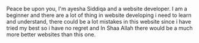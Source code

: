 Peace be upon you,
I'm ayesha Siddiqa and a website developer. I am a beginner and there are a lot of thing in website developing i need to learn and understand, there could be a lot mistakes in this website since i have tried my best so i have no regret and In Shaa Allah there would be a much more better websites than this one.
